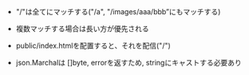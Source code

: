 - "/"は全てにマッチする("/a", "/images/aaa/bbb”にもマッチする)
- 複数マッチする場合は長い方が優先される

- public/index.htmlを配置すると、それを配信("/")

- json.Marchalは []byte, errorを返すため, stringにキャストする必要あり　